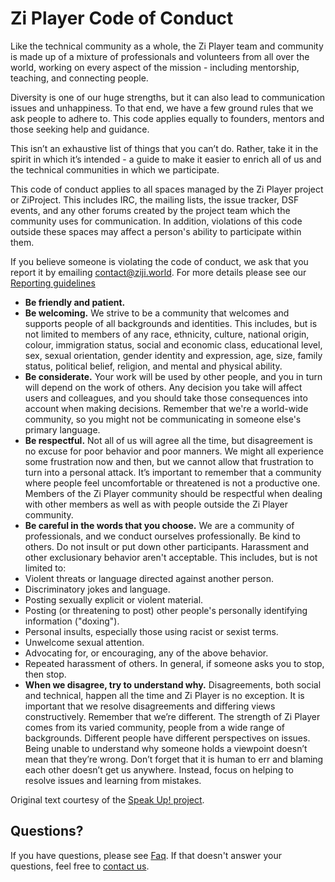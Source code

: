 # Zi Player Code of Conduct

Like the technical community as a whole, the Zi Player team and community is made up of a mixture of professionals and volunteers
from all over the world, working on every aspect of the mission - including mentorship, teaching, and connecting people.

Diversity is one of our huge strengths, but it can also lead to communication issues and unhappiness. To that end, we have a few
ground rules that we ask people to adhere to. This code applies equally to founders, mentors and those seeking help and guidance.

This isn’t an exhaustive list of things that you can’t do. Rather, take it in the spirit in which it’s intended - a guide to make
it easier to enrich all of us and the technical communities in which we participate.

This code of conduct applies to all spaces managed by the Zi Player project or ZiProject. This includes IRC, the mailing lists,
the issue tracker, DSF events, and any other forums created by the project team which the community uses for communication. In
addition, violations of this code outside these spaces may affect a person's ability to participate within them.

If you believe someone is violating the code of conduct, we ask that you report it by emailing
[contact@ziji.world](mailto:contact@ziji.world). For more details please see our
[Reporting guidelines](https://github.com/ZiProject/ZiPlayer/issues)

- **Be friendly and patient.**
- **Be welcoming.** We strive to be a community that welcomes and supports people of all backgrounds and identities. This
  includes, but is not limited to members of any race, ethnicity, culture, national origin, colour, immigration status, social and
  economic class, educational level, sex, sexual orientation, gender identity and expression, age, size, family status, political
  belief, religion, and mental and physical ability.
- **Be considerate.** Your work will be used by other people, and you in turn will depend on the work of others. Any decision you
  take will affect users and colleagues, and you should take those consequences into account when making decisions. Remember that
  we're a world-wide community, so you might not be communicating in someone else's primary language.
- **Be respectful.** Not all of us will agree all the time, but disagreement is no excuse for poor behavior and poor manners. We
  might all experience some frustration now and then, but we cannot allow that frustration to turn into a personal attack. It’s
  important to remember that a community where people feel uncomfortable or threatened is not a productive one. Members of the Zi
  Player community should be respectful when dealing with other members as well as with people outside the Zi Player community.
- **Be careful in the words that you choose.** We are a community of professionals, and we conduct ourselves professionally. Be
  kind to others. Do not insult or put down other participants. Harassment and other exclusionary behavior aren't acceptable. This
  includes, but is not limited to:
- Violent threats or language directed against another person.
- Discriminatory jokes and language.
- Posting sexually explicit or violent material.
- Posting (or threatening to post) other people's personally identifying information ("doxing").
- Personal insults, especially those using racist or sexist terms.
- Unwelcome sexual attention.
- Advocating for, or encouraging, any of the above behavior.
- Repeated harassment of others. In general, if someone asks you to stop, then stop.
- **When we disagree, try to understand why.** Disagreements, both social and technical, happen all the time and Zi Player is no
  exception. It is important that we resolve disagreements and differing views constructively. Remember that we’re different. The
  strength of Zi Player comes from its varied community, people from a wide range of backgrounds. Different people have different
  perspectives on issues. Being unable to understand why someone holds a viewpoint doesn’t mean that they’re wrong. Don’t forget
  that it is human to err and blaming each other doesn’t get us anywhere. Instead, focus on helping to resolve issues and learning
  from mistakes.

Original text courtesy of the [Speak Up! project](http://web.archive.org/web/20141109123859/http://speakup.io/coc.html).

## Questions?

If you have questions, please see [Faq](https://github.com/ZiProject/ZiPlayer/wiki). If that doesn't answer your questions, feel
free to [contact us](mailto:contact@ziji.world).
